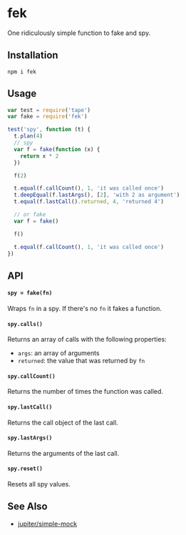 # fek
One ridiculously simple function to fake and spy.

## Installation
```
npm i fek
```

## Usage

```javascript
var test = require('tape')
var fake = require('fek')

test('spy', function (t) {
  t.plan(4)
  // spy
  var f = fake(function (x) {
    return x * 2
  })

  f(2)

  t.equal(f.callCount(), 1, 'it was called once')
  t.deepEqual(f.lastArgs(), [2], 'with 2 as argument')
  t.equal(f.lastCall().returned, 4, 'returned 4')

  // or fake
  var f = fake()

  f()

  t.equal(f.callCount(), 1, 'it was called once')
})
```

## API
#### `spy = fake(fn)`
Wraps `fn` in a spy. If there's no `fn` it fakes a function.

#### `spy.calls()`
Returns an array of calls with the following properties:
- `args`: an array of arguments
- `returned`: the value that was returned by `fn`

#### `spy.callCount()`
Returns the number of times the function was called.

#### `spy.lastCall()`
Returns the call object of the last call.

#### `spy.lastArgs()`
Returns the arguments of the last call.

#### `spy.reset()`
Resets all spy values.

## See Also
- [jupiter/simple-mock](https://github.com/jupiter/simple-mock)
